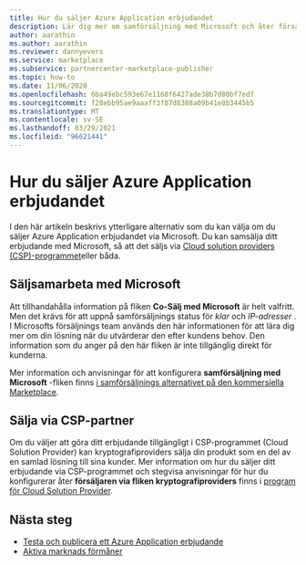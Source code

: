```yaml
---
title: Hur du säljer Azure Application erbjudandet
description: Lär dig mer om samförsäljning med Microsoft och åter försäljning via alternativ för CSP-program (Cloud solution providers) för ditt Azure-program på Microsofts kommersiella marknads platser.
author: aarathin
ms.author: aarathin
ms.reviewer: dannyevers
ms.service: marketplace
ms.subservice: partnercenter-marketplace-publisher
ms.topic: how-to
ms.date: 11/06/2020
ms.openlocfilehash: 6ba49ebc593e67e1168f6427ade38b7d80bf7edf
ms.sourcegitcommit: f28ebb95ae9aaaff3f87d8388a09b41e0b3445b5
ms.translationtype: MT
ms.contentlocale: sv-SE
ms.lasthandoff: 03/29/2021
ms.locfileid: "96621441"
---
```

# <a name="how-to-sell-your-azure-application-offer"></a>Hur du säljer Azure Application erbjudandet

I den här artikeln beskrivs ytterligare alternativ som du kan välja om du säljer Azure Application erbjudandet via Microsoft. Du kan samsälja ditt erbjudande med Microsoft, så att det säljs via [Cloud solution providers (CSP)-programmet](cloud-solution-providers.md)eller båda.

## <a name="co-sell-with-microsoft"></a>Säljsamarbeta med Microsoft

Att tillhandahålla information på fliken **Co-Sälj med Microsoft** är helt valfritt. Men det krävs för att uppnå samförsäljnings status för _klar_ och _IP-adresser_ . I Microsofts försäljnings team används den här informationen för att lära dig mer om din lösning när du utvärderar den efter kundens behov. Den information som du anger på den här fliken är inte tillgänglig direkt för kunderna.

Mer information och anvisningar för att konfigurera **samförsäljning med Microsoft** -fliken finns [i samförsäljnings alternativet på den kommersiella Marketplace](commercial-marketplace-co-sell.md).

## <a name="resell-through-csps"></a>Sälja via CSP-partner

Om du väljer att göra ditt erbjudande tillgängligt i CSP-programmet (Cloud Solution Provider) kan kryptografiproviders sälja din produkt som en del av en samlad lösning till sina kunder. Mer information om hur du säljer ditt erbjudande via CSP-programmet och stegvisa anvisningar för hur du konfigurerar åter **försäljaren via fliken kryptografiproviders** finns i [program för Cloud Solution Provider](cloud-solution-providers.md).

## <a name="next-steps"></a>Nästa steg

- [Testa och publicera ett Azure Application erbjudande](create-new-azure-apps-offer-test-publish.md)
- [Aktiva marknads förmåner](partner-center-portal/marketplace-rewards.md)
